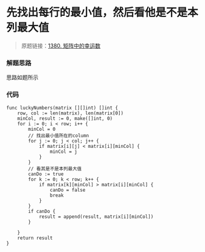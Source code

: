 # 先找出每行的最小值，然后看他是不是本列最大值
> 原题链接：[1380. 矩阵中的幸运数](https://leetcode-cn.com/problems/lucky-numbers-in-a-matrix/)


### 解题思路
思路如题所示

### 代码

```golang
func luckyNumbers(matrix [][]int) []int {
	row, col := len(matrix), len(matrix[0])
	minCol, result := 0, make([]int, 0)
	for i := 0; i < row; i++ {
		minCol = 0
		// 找出最小值所在的column
		for j := 0; j < col; j++ {
			if matrix[i][j] < matrix[i][minCol] {
				minCol = j
			}
		}
		// 看其是不是本列最大值
		canDo := true
		for k := 0; k < row; k++ {
			if matrix[k][minCol] > matrix[i][minCol] {
				canDo = false
				break
			}
		}
		if canDo {
			result = append(result, matrix[i][minCol])
		}

	}
	return result
}
```